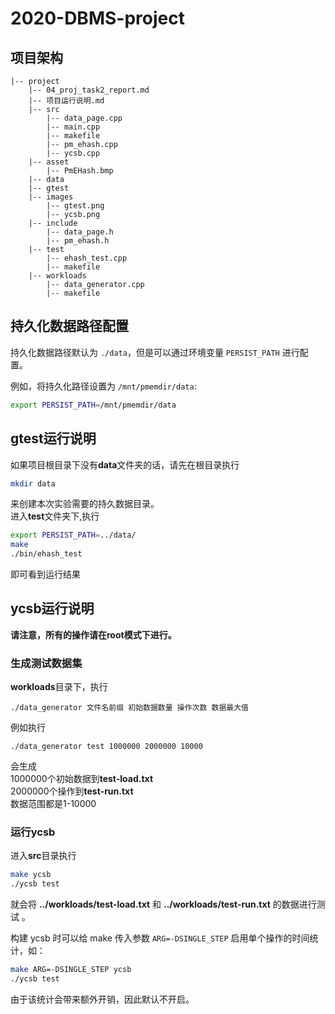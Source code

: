 # 2020-DBMS-project

## 项目架构

```
|-- project
    |-- 04_proj_task2_report.md
    |-- 项目运行说明.md
    |-- src
        |-- data_page.cpp
        |-- main.cpp
        |-- makefile
        |-- pm_ehash.cpp
        |-- ycsb.cpp
    |-- asset
        |-- PmEHash.bmp
    |-- data
    |-- gtest
    |-- images
        |-- gtest.png
        |-- ycsb.png
    |-- include 
        |-- data_page.h
        |-- pm_ehash.h
    |-- test
        |-- ehash_test.cpp
        |-- makefile
    |-- workloads
        |-- data_generator.cpp
        |-- makefile

```

## 持久化数据路径配置
持久化数据路径默认为 `./data`，但是可以通过环境变量 `PERSIST_PATH` 进行配置。

例如，将持久化路径设置为 `/mnt/pmemdir/data`:
```bash
export PERSIST_PATH=/mnt/pmemdir/data
```

## gtest运行说明

如果项目根目录下没有**data**文件夹的话，请先在根目录执行    

``` bash
mkdir data
```

来创建本次实验需要的持久数据目录。  
进入**test**文件夹下,执行

``` bash
export PERSIST_PATH=../data/
make
./bin/ehash_test
```

即可看到运行结果

## ycsb运行说明

**请注意，所有的操作请在root模式下进行。**

### 生成测试数据集

**workloads**目录下，执行

``` 
./data_generator 文件名前缀 初始数据数量 操作次数 数据最大值
```

例如执行    

```
./data_generator test 1000000 2000000 10000
```  
会生成    
1000000个初始数据到**test-load.txt**    
2000000个操作到**test-run.txt**    
数据范围都是1-10000    

### 运行ycsb

进入**src**目录执行

```bash
make ycsb
./ycsb test
```

就会将 **../workloads/test-load.txt** 和 **../workloads/test-run.txt** 的数据进行测试 。

构建 ycsb 时可以给 make 传入参数 `ARG=-DSINGLE_STEP` 启用单个操作的时间统计，如：
``` bash
make ARG=-DSINGLE_STEP ycsb
./ycsb test
```

由于该统计会带来额外开销，因此默认不开启。


